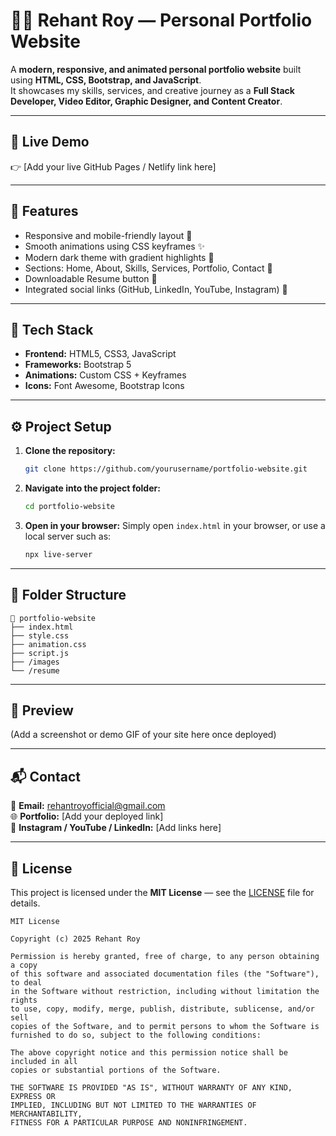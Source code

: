# 🧑‍💻 Rehant Roy — Personal Portfolio Website

A **modern, responsive, and animated personal portfolio website** built using **HTML, CSS, Bootstrap, and JavaScript**.  
It showcases my skills, services, and creative journey as a **Full Stack Developer, Video Editor, Graphic Designer, and Content Creator**.

---

## 🚀 Live Demo
👉 [Add your live GitHub Pages / Netlify link here]

---

## 🌟 Features
- Responsive and mobile-friendly layout 📱
- Smooth animations using CSS keyframes ✨
- Modern dark theme with gradient highlights 🌈
- Sections: Home, About, Skills, Services, Portfolio, Contact 💼
- Downloadable Resume button 📄
- Integrated social links (GitHub, LinkedIn, YouTube, Instagram) 🔗

---

## 🧩 Tech Stack
- **Frontend:** HTML5, CSS3, JavaScript
- **Frameworks:** Bootstrap 5
- **Animations:** Custom CSS + Keyframes
- **Icons:** Font Awesome, Bootstrap Icons

---

## ⚙️ Project Setup

1. **Clone the repository:**
   ```bash
   git clone https://github.com/yourusername/portfolio-website.git
   ```

2. **Navigate into the project folder:**
   ```bash
   cd portfolio-website
   ```

3. **Open in your browser:**
   Simply open `index.html` in your browser, or use a local server such as:
   ```bash
   npx live-server
   ```

---

## 🧠 Folder Structure
```
📂 portfolio-website
├── index.html
├── style.css
├── animation.css
├── script.js
├── /images
└── /resume
```

---

## 📸 Preview
(Add a screenshot or demo GIF of your site here once deployed)

---

## 📬 Contact
📧 **Email:** rehantroyofficial@gmail.com  
🌐 **Portfolio:** [Add your deployed link]  
📱 **Instagram / YouTube / LinkedIn:** [Add links here]

---

## 🪪 License
This project is licensed under the **MIT License** — see the [LICENSE](./LICENSE) file for details.

```
MIT License

Copyright (c) 2025 Rehant Roy

Permission is hereby granted, free of charge, to any person obtaining a copy
of this software and associated documentation files (the "Software"), to deal
in the Software without restriction, including without limitation the rights
to use, copy, modify, merge, publish, distribute, sublicense, and/or sell
copies of the Software, and to permit persons to whom the Software is
furnished to do so, subject to the following conditions:

The above copyright notice and this permission notice shall be included in all
copies or substantial portions of the Software.

THE SOFTWARE IS PROVIDED "AS IS", WITHOUT WARRANTY OF ANY KIND, EXPRESS OR
IMPLIED, INCLUDING BUT NOT LIMITED TO THE WARRANTIES OF MERCHANTABILITY,
FITNESS FOR A PARTICULAR PURPOSE AND NONINFRINGEMENT.
```
